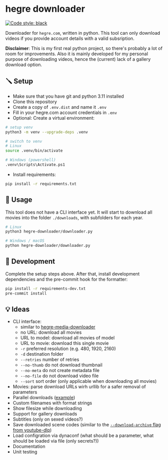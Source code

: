 # hegre downloader
[![Code style: black](https://img.shields.io/badge/code%20style-black-000000.svg)](https://github.com/psf/black)

Downloader for `hegre.com`, written in python. This tool can only download videos if you provide account details with a valid subsription.

**Disclaimer**: This is my first real python project, so there's probably a lot of room for improvements. Also it is mainly developed for my personal purpose of downloading videos, hence the (current) lack of a gallery download option.

## 🪛 Setup
- Make sure that you have git and python 3.11 installed
- Clone this repository
- Create a copy of `.env.dist` and name it `.env`
- Fill in your hegre.com account credentials in `.env`
- Optional: Create a virtual environment:
```sh
# setup venv
python3 -m venv --upgrade-deps .venv

# switch to venv 
# Linux
source .venv/bin/activate

# Windows (powershell)
.venv\Scripts\Activate.ps1
```
- Install requirements:
```sh
pip install -r requirements.txt
```

## 📖 Usage
This tool does not have a CLI interface yet. It will start to download all movies into the folder `./downloads`, with subfolders for each year.
```sh
# Linux
python3 hegre-downloader/downloader.py

# Windows / macOS
python hegre-downloader/downloader.py
```

## 👷 Development
Complete the setup steps above. After that, install development dependencies and the pre-commit hook for the formatter:
```sh
pip install -r requirements-dev.txt
pre-commit install
```

## 💡 Ideas
- CLI interface:
    - similar to [hegre-media-downloader](https://github.com/ZMarkC/hegre-media-downloader)
    - no URL: download all movies
    - URL to model: download all movies of model
    - URL to movie: download this single movie
    - `-r` preferred resolution (e.g. 480, 1920, 2160)
    - `-d` destination folder
    - `--retries` number of retries
    - `--no-thumb` do not download thumbnail
    - `--no-meta` do not create metadata file
    - `--no-file` do not download video file
    - `--sort` sort order (only applicable when downloading all movies)
- Movies: parse download URLs wirh urllib for a safer removal of parameters
- Parallel downloads ([example](https://github.com/Textualize/rich/blob/master/examples/downloader.py))
- Custom filenames with format strings
- Show filesize while downloading
- Support for gallery downloads
- Subtitles (only on sexed videos?)
- Save downloaded scene codes (similar to the [`--download-archive` flag from youtube-dlp](https://github.com/yt-dlp/yt-dlp#video-selection))
- Load configration via dynaconf (what should be a parameter, what should be loaded via file (only secrets?))
- Documentation
- Unit testing
